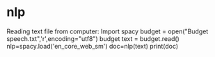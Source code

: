 # nlp
Reading text file from computer:
Import spacy
budget = open("Budget speech.txt",'r',encoding="utf8")
budget
text = budget.read()
nlp=spacy.load('en_core_web_sm')
doc=nlp(text)
print(doc)

